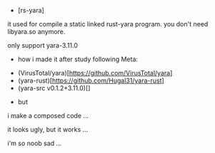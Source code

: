 * [rs-yara]

it used for compile a static linked rust-yara program. you don't need libyara.so anymore.

only support yara-3.11.0

* how i made it 
after study following Meta:

- (VirusTotal/yara)[https://github.com/VirusTotal/yara]
- (yara-rust)[https://github.com/Hugal31/yara-rust]
- (yara-src v0.1.2+3.11.0)[]

* but

i make a composed code ... 

it looks ugly, but it works ...

i'm so noob sad ... 

